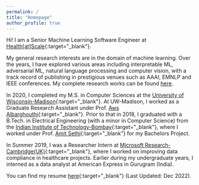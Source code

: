 ```yaml
---
permalink: /
title: "Homepage"
author_profile: true
---
```

Hi! 
I am a Senior Machine Learning Software Engineer at [Health[at]Scale](https://healthatscale.com/){:target="_blank"}.  

My general research interests are in the domain of machine learning. 
Over the years, I have explored various areas including interpretable ML, adversarial ML, natural language processing and computer vision, with a track record of publishing in prestigious venues such as AAAI, EMNLP and IEEE conferences. 
My complete research works can be found [here](/research).

In 2020, I completed my M.S. in Computer Sciences at the [University of Wisconsin-Madison](https://www.cs.wisc.edu){:target="_blank"}. At UW-Madison, I worked as a Graduate Research Assistant under Prof. [Aws Albarghouthi](http://pages.cs.wisc.edu/~aws/){:target="_blank"}. 
Prior to that in 2018, I graduated with a B.Tech. in Electrical Engineering (with a minor in Computer Science) from the [Indian Institute of Technology-Bombay](https://www.iitb.ac.in/){:target="_blank"}, where I worked under Prof. [Amit Sethi](https://www.ee.iitb.ac.in/~asethi/){:target="_blank"} for my Bachelors Project.  

In Summer 2019, I was a Researcher Intern at [Microsoft Research-Cambridge(UK)](https://www.microsoft.com/en-us/research/lab/microsoft-research-cambridge/){:target="_blank"}, where I worked on improving data compliance in healthcare projects. Earlier during my undergraduate years, I interned as a data analyst at American Express in Gurugram (India). 

You can find my resume [here](/files/Goutham-Ramakrishnan-Resume.pdf){:target="_blank"} (Last Updated: Dec 2022). 
